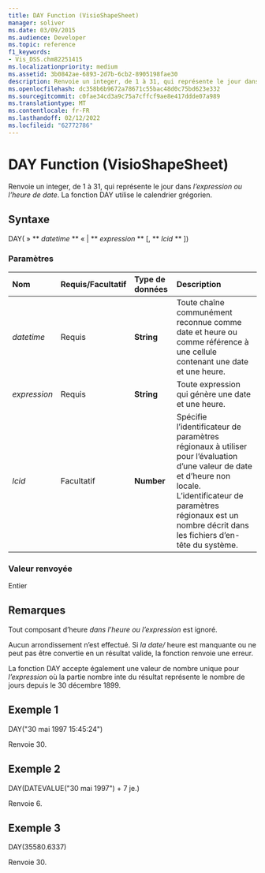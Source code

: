 ```yaml
---
title: DAY Function (VisioShapeSheet)
manager: soliver
ms.date: 03/09/2015
ms.audience: Developer
ms.topic: reference
f1_keywords:
- Vis_DSS.chm82251415
ms.localizationpriority: medium
ms.assetid: 3b0842ae-6893-2d7b-6cb2-8905198fae30
description: Renvoie un integer, de 1 à 31, qui représente le jour dans l’expression ou l’heure de date. La fonction DAY utilise le calendrier grégorien.
ms.openlocfilehash: dc358b6b9672a78671c55bac48d0c75bd623e332
ms.sourcegitcommit: c0fae34cd3a9c75a7cffcf9ae8e417ddde07a989
ms.translationtype: MT
ms.contentlocale: fr-FR
ms.lasthandoff: 02/12/2022
ms.locfileid: "62772786"
---
```

# <a name="day-function-visioshapesheet"></a>DAY Function (VisioShapeSheet)

Renvoie un integer, de 1 à 31, qui représente le jour dans _l’expression ou l’heure de date_. La fonction DAY utilise le calendrier grégorien.
  
## <a name="syntax"></a>Syntaxe

DAY( » ** *datetime* ** « | ** *expression* ** [, ** *lcid* ** ]) 
  
### <a name="parameters"></a>Paramètres

|**Nom**|**Requis/Facultatif**|**Type de données**|**Description**|
|:-----|:-----|:-----|:-----|
| _datetime_ <br/> |Requis  <br/> |**String** <br/> |Toute chaîne communément reconnue comme date et heure ou comme référence à une cellule contenant une date et une heure. |
| _expression_ <br/> |Requis  <br/> |**String** <br/> |Toute expression qui génère une date et une heure. |
| _lcid_ <br/> |Facultatif  <br/> |**Number** <br/> |Spécifie l’identificateur de paramètres régionaux à utiliser pour l’évaluation d’une valeur de date et d’heure non locale. L’identificateur de paramètres régionaux est un nombre décrit dans les fichiers d’en-tête du système. |
   
### <a name="return-value"></a>Valeur renvoyée

Entier
  
## <a name="remarks"></a>Remarques

Tout composant d’heure  _dans l’heure ou_  _l’expression_ est ignoré. 
  
Aucun arrondissement n’est effectué. Si  _la date/_ heure est manquante ou ne peut pas être convertie en un résultat valide, la fonction renvoie une erreur. 
  
La fonction DAY accepte également une valeur de nombre unique pour  _l’expression_ où la partie nombre inte du résultat représente le nombre de jours depuis le 30 décembre 1899. 
  
## <a name="example-1"></a>Exemple 1

DAY("30 mai 1997 15:45:24")
  
Renvoie 30.
  
## <a name="example-2"></a>Exemple 2

DAY(DATEVALUE("30 mai 1997") + 7 je.)
  
Renvoie 6.
  
## <a name="example-3"></a>Exemple 3

DAY(35580.6337)
  
Renvoie 30.
  

